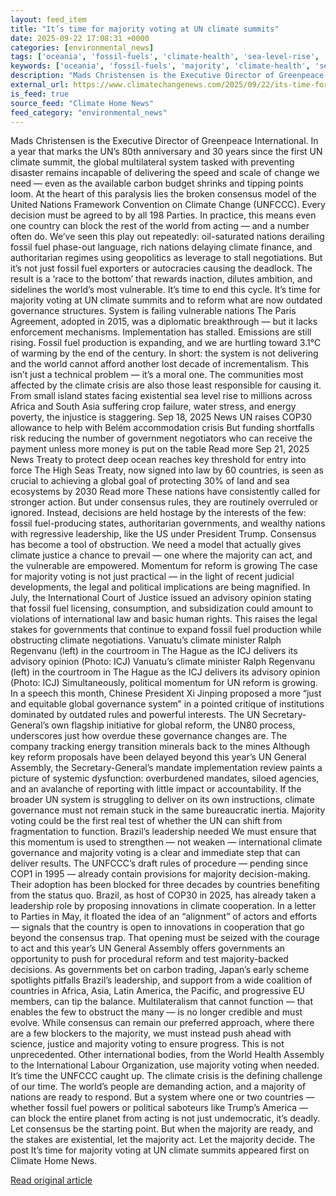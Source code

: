 ```yaml
---
layout: feed_item
title: "It’s time for majority voting at UN climate summits"
date: 2025-09-22 17:08:31 +0000
categories: [environmental_news]
tags: ['oceania', 'fossil-fuels', 'climate-health', 'sea-level-rise', 'coastal-impacts', 'year-2025', 'pacific-region', 'emissions', 'climate-policy', 'paris-agreement']
keywords: ['oceania', 'fossil-fuels', 'majority', 'climate-health', 'sea-level-rise', 'coastal-impacts', 'voting', 'time']
description: "Mads Christensen is the Executive Director of Greenpeace International"
external_url: https://www.climatechangenews.com/2025/09/22/its-time-for-majority-voting-at-un-climate-summits/
is_feed: true
source_feed: "Climate Home News"
feed_category: "environmental_news"
---
```


Mads Christensen is the Executive Director of Greenpeace International. In a year that marks the UN&#8217;s 80th anniversary and 30 years since the first UN climate summit, the global multilateral system tasked with preventing disaster remains incapable of delivering the speed and scale of change we need — even as the available carbon budget shrinks and tipping points loom. At the heart of this paralysis lies the broken consensus model of the United Nations Framework Convention on Climate Change (UNFCCC). Every decision must be agreed to by all 198 Parties. In practice, this means even one country can block the rest of the world from acting — and a number often do. We’ve seen this play out repeatedly: oil-saturated nations derailing fossil fuel phase-out language, rich nations delaying climate finance, and authoritarian regimes using geopolitics as leverage to stall negotiations. But it&#8217;s not just fossil fuel exporters or autocracies causing the deadlock. The result is a ‘race to the bottom’ that rewards inaction, dilutes ambition, and sidelines the world’s most vulnerable. It’s time to end this cycle. It’s time for majority voting at UN climate summits and to reform what are now outdated governance structures. System is failing vulnerable nations The Paris Agreement, adopted in 2015, was a diplomatic breakthrough — but it lacks enforcement mechanisms. Implementation has stalled. Emissions are still rising. Fossil fuel production is expanding, and we are hurtling toward 3.1°C of warming by the end of the century. In short: the system is not delivering and the world cannot afford another lost decade of incrementalism. This isn’t just a technical problem — it’s a moral one. The communities most affected by the climate crisis are also those least responsible for causing it. From small island states facing existential sea level rise to millions across Africa and South Asia suffering crop failure, water stress, and energy poverty, the injustice is staggering. Sep 18, 2025 News UN raises COP30 allowance to help with Belém accommodation crisis But funding shortfalls risk reducing the number of government negotiators who can receive the payment unless more money is put on the table Read more Sep 21, 2025 News Treaty to protect deep ocean reaches key threshold for entry into force The High Seas Treaty, now signed into law by 60 countries, is seen as crucial to achieving a global goal of protecting 30% of land and sea ecosystems by 2030 Read more These nations have consistently called for stronger action. But under consensus rules, they are routinely overruled or ignored. Instead, decisions are held hostage by the interests of the few: fossil fuel-producing states, authoritarian governments, and wealthy nations with regressive leadership, like the US under President Trump. Consensus has become a tool of obstruction. We need a model that actually gives climate justice a chance to prevail — one where the majority can act, and the vulnerable are empowered. Momentum for reform is growing The case for majority voting is not just practical — in the light of recent judicial developments, the legal and political implications are being magnified. In July, the International Court of Justice issued an advisory opinion stating that fossil fuel licensing, consumption, and subsidization could amount to violations of international law and basic human rights. This raises the legal stakes for governments that continue to expand fossil fuel production while obstructing climate negotiations. Vanuatu&#8217;s climate minister Ralph Regenvanu (left) in the courtroom in The Hague as the ICJ delivers its advisory opinion (Photo: ICJ) Vanuatu&#8217;s climate minister Ralph Regenvanu (left) in the courtroom in The Hague as the ICJ delivers its advisory opinion (Photo: ICJ) Simultaneously, political momentum for UN reform is growing. In a speech this month, Chinese President Xi Jinping proposed a more “just and equitable global governance system” in a pointed critique of institutions dominated by outdated rules and powerful interests. The UN Secretary-General’s own flagship initiative for global reform, the UN80 process, underscores just how overdue these governance changes are. The company tracking energy transition minerals back to the mines Although key reform proposals have been delayed beyond this year’s UN General Assembly, the Secretary-General’s mandate implementation review paints a picture of systemic dysfunction: overburdened mandates, siloed agencies, and an avalanche of reporting with little impact or accountability. If the broader UN system is struggling to deliver on its own instructions, climate governance must not remain stuck in the same bureaucratic inertia. Majority voting could be the first real test of whether the UN can shift from fragmentation to function. Brazil&#8217;s leadership needed We must ensure that this momentum is used to strengthen — not weaken — international climate governance and majority voting is a clear and immediate step that can deliver results. The UNFCCC’s draft rules of procedure — pending since COP1 in 1995 — already contain provisions for majority decision-making. Their adoption has been blocked for three decades by countries benefiting from the status quo. Brazil, as host of COP30 in 2025, has already taken a leadership role by proposing innovations in climate cooperation. In a letter to Parties in May, it floated the idea of an “alignment” of actors and efforts— signals that the country is open to innovations in cooperation that go beyond the consensus trap. That opening must be seized with the courage to act and this year’s UN General Assembly offers governments an opportunity to push for procedural reform and test majority-backed decisions. As governments bet on carbon trading, Japan’s early scheme spotlights pitfalls Brazil’s leadership, and support from a wide coalition of countries in Africa, Asia, Latin America, the Pacific, and progressive EU members, can tip the balance. Multilateralism that cannot function — that enables the few to obstruct the many — is no longer credible and must evolve. While consensus can remain our preferred approach, where there are a few blockers to the majority, we must instead push ahead with science, justice and majority voting to ensure progress. This is not unprecedented. Other international bodies, from the World Health Assembly to the International Labour Organization, use majority voting when needed. It’s time the UNFCCC caught up. The climate crisis is the defining challenge of our time. The world’s people are demanding action, and a majority of nations are ready to respond. But a system where one or two countries — whether fossil fuel powers or political saboteurs like Trump’s America — can block the entire planet from acting is not just undemocratic, it’s deadly. Let consensus be the starting point. But when the majority are ready, and the stakes are existential, let the majority act. Let the majority decide. The post It&#8217;s time for majority voting at UN climate summits appeared first on Climate Home News.

[Read original article](https://www.climatechangenews.com/2025/09/22/its-time-for-majority-voting-at-un-climate-summits/)
